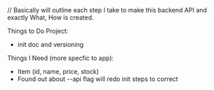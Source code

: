 // Basically will outline each step I take to make this backend API and exactly What, How is created. 
 

Things to Do Project:
- init doc and versioning 


Things I Need (more specfic to app):
- Item (id, name, price, stock)
- Found out about --api flag will redo init steps to correct
